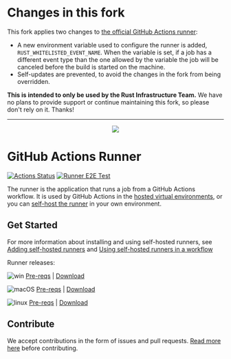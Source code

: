 # Changes in this fork

This fork applies two changes to [the official GitHub Actions
runner][official]:

* A new environment variable used to configure the runner is added,
  `RUST_WHITELISTED_EVENT_NAME`. When the variable is set, if a job has a
  different event type than the one allowed by the variable the job will be
  canceled before the build is started on the machine.
* Self-updates are prevented, to avoid the changes in the fork from being
  overridden.

**This is intended to only be used by the Rust Infrastructure Team.** We have
no plans to provide support or continue maintaining this fork, so please don't
rely on it. Thanks!

[official]: https://github.com/actions/runner

---

<p align="center">
  <img src="docs/res/github-graph.png">
</p>

# GitHub Actions Runner

[![Actions Status](https://github.com/actions/runner/workflows/Runner%20CI/badge.svg)](https://github.com/actions/runner/actions)
[![Runner E2E Test](https://github.com/actions/runner/workflows/Runner%20E2E%20Test/badge.svg)](https://github.com/actions/runner/actions)

The runner is the application that runs a job from a GitHub Actions workflow. It is used by GitHub Actions in the [hosted virtual environments](https://github.com/actions/virtual-environments), or you can [self-host the runner](https://help.github.com/en/actions/automating-your-workflow-with-github-actions/about-self-hosted-runners) in your own environment.

## Get Started

For more information about installing and using self-hosted runners, see [Adding self-hosted runners](https://help.github.com/en/actions/automating-your-workflow-with-github-actions/adding-self-hosted-runners) and [Using self-hosted runners in a workflow](https://help.github.com/en/actions/automating-your-workflow-with-github-actions/using-self-hosted-runners-in-a-workflow)

Runner releases:

![win](docs/res/win_sm.png) [Pre-reqs](docs/start/envwin.md) | [Download](https://github.com/actions/runner/releases)  

![macOS](docs/res/apple_sm.png)  [Pre-reqs](docs/start/envosx.md) | [Download](https://github.com/actions/runner/releases)  

![linux](docs/res/linux_sm.png)  [Pre-reqs](docs/start/envlinux.md) | [Download](https://github.com/actions/runner/releases)

## Contribute

We accept contributions in the form of issues and pull requests.  [Read more here](docs/contribute.md) before contributing.
